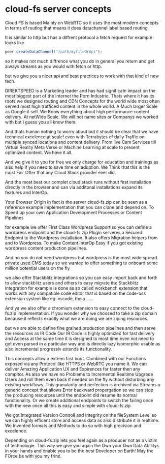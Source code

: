 # cloud-fs server concepts
Cloud FS is based Mainly on WebRTC so it uses the most modern concepts 
in terms of routing that means it does datachannel label based routing

It is similar to http but has a diffrent protocol a fetch request for example
looks like 

```js
peer.createDataChannel("/path/myfileOrApi");
```

so it makes not much diffrence what you do in general you return and get always streams
as you would with fetch or http.

but we give you a nicer api and best practices to work with that kind of new tech.

DIREKTSPEED is a Marketing leader and has had significatn impact on the most biggest part of
the Internet the Porn Industrie. Thats where it has its roots we designed routing and CDN
Concepts for the world wide most often served most high trafficed content in the whole world.
A Much larger Scale as Google it self. We Know everything about high performance content delivery.
At netWide Scale. We will not name sites or Companys we worked with but i guess you all know them.

And thats human nothing to worry about but it should be clear that we have technical excelence at 
scale! even with Terrabytes of daily Traffic on multiple synced locations and content delivery.
From live Cam Services till Virtual Reality Meta Verse or Machine Learning at scale to present
optimized content. We have it all.

And we give it to you for free we only charge for education and trainings as also help if you need
to save time on adoption. We Think that this is the most Fair Offer that any Cloud Stack provider ever did.

And the most best our complet cloud stack runs without first installation directly in the browser and can
via additonal installations expand its features and InterOp. 

Your Browser Origin in fact is the server cloud-fs.zip can be seen as a reference example implementation
that you can clone and depend on. To Speed up your own Application Development Processes or Content Pipelines

for example we offer First Class Wordpress Support so you can define a wordpress endpoint and the cloud-fs.zip 
Plugin serveres a Secured Endpoint to the Wordpress installation. It also offers Migration helpers from and to 
Wordpress. To make Content InterOp Easy if you got existing wordpress content production pipelines.

And no you do not need wordpress but wordpress is the most wide spread private used CMS today so we wanted
to offer something to onboard some million potential users on the fly

we also offer Stackblitz integrations so you can easy import back and forth to allow stackblitz users and others
to easy migrate the Stackblitz integration for example is done as so called workbench extension that works
with any compatible code editor that is based on the code-oss extension system like eg: vscode, theia ......

And ya we also offer a chromium extension to easy connect to the cloud-fs.zip implementation. If you wonder
why we choosed to take a zip domain because it reflects exactly what we are doing we are ziping resources.

but we are able to define fine grained production pipelines and then serve the resources as IR Code
Our IR Code is highly optimized for fast delivery and Access at the same time it is designed to most time 
even not need to get even parsed in a particular way and is directly lazy isomorphic usable as also incremental 
progressiv extends its functionality. 

This concepts allow a extrem fast boot. Combined with our Functions exposed via any Protocol like HTTPS or WebRTC
you name it. We can deliver Amazing Application UX and Expirences far faster then any compitor. As also we have
no Problems to Incremental Realtime Upgrade Users and roll them even back if needed on the fly without disturbing 
any existing workflows. This granularity and perfection is archived via Streams a generic concept that allows Error
backward propergation so we can stop the producing resources until the endpoint did resume its normal functionality.
Or we create additional endpoints to switch the failing once with the new once all this is easy and simple with cloud-fs.zip

We got integrated Version Controll and Integrity on the fileSystem Level so we can highly efficent store and access data
as also distribute it in realtime. We Invented formats and Methods to do so with high precision and excelence. 

Depending on cloud-fs.zip lets you feel again as a producer not as a victim of technologie. This way we give you again
the Own your Own Data Abilitys in your hands and enable you to be the best Developer on Earth! May the FOrce be with you
my frind. 